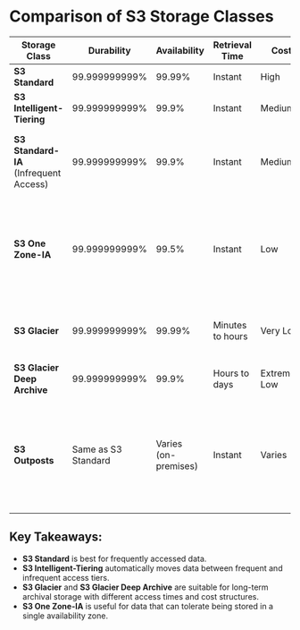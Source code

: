 
# Comparison of S3 Storage Classes

| Storage Class               | Durability           | Availability           | Retrieval Time            | Cost         | UseCase                                                                                                                                                                                   |
|-----------------------------|----------------------|------------------------|---------------------------|--------------|-------------------------------------------------------------------------------------------------------------------------------------------------------------------------------------------|
| **S3 Standard**             | 99.999999999%        | 99.99%                 | Instant                   | High         | Websites, mobile app                                                                                                                                                                      |
| **S3 Intelligent-Tiering**  | 99.999999999%        | 99.9%                  | Instant                   | Medium       | archives that are occasionally accessed.                                                                                                                                                  |
| **S3 Standard-IA** <br/>(Infrequent Access)  | 99.999999999%        | 99.9%                  | Instant                   | Medium       | Backup files, disaster recovery data, and infrequently accessed data that is still needed quickly when accessed.                                                                          |
| **S3 One Zone-IA**          | 99.999999999%        | 99.5%                  | Instant                   | Low          | Infrequently accessed data that does not require multiple availability zones for resilience. <br/><b>Example:</b>Data that can be recreated or is non-critical (e.g., temporary backups). |
| **S3 Glacier**              | 99.999999999%        | 99.99%                 | Minutes to hours          | Very Low     | Long-term archival storage for compliance, backup, and digital preservation.                                                                                                              |
| **S3 Glacier Deep Archive** | 99.999999999%        | 99.9%                  | Hours to days             | Extremely Low| Long-term archival storage                                                                                                                                                                |
| **S3 Outposts**             | Same as S3 Standard  | Varies (on-premises)   | Instant                   | Varies       | Data storage on AWS Outposts, which are fully managed, on-premises infrastructure extensions. <br/><b>Example:</b>Applications with strict data residency requirements                                                                        |

## Key Takeaways:
- **S3 Standard** is best for frequently accessed data.
- **S3 Intelligent-Tiering** automatically moves data between frequent and infrequent access tiers.
- **S3 Glacier** and **S3 Glacier Deep Archive** are suitable for long-term archival storage with different access times and cost structures.
- **S3 One Zone-IA** is useful for data that can tolerate being stored in a single availability zone.


